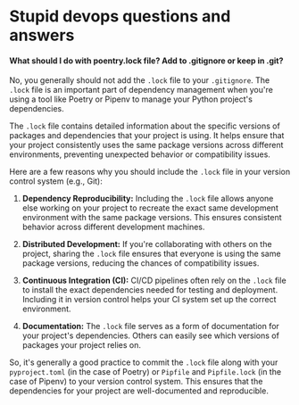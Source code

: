 # Stupid devops questions and answers

#### What should I do with poentry.lock file? Add to .gitignore or keep in .git?

No, you generally should not add the `.lock` file to your `.gitignore`. The `.lock` file is an important part of dependency management when you're using a tool like Poetry or Pipenv to manage your Python project's dependencies.

The `.lock` file contains detailed information about the specific versions of packages and dependencies that your project is using. It helps ensure that your project consistently uses the same package versions across different environments, preventing unexpected behavior or compatibility issues.

Here are a few reasons why you should include the `.lock` file in your version control system (e.g., Git):

1. **Dependency Reproducibility:** Including the `.lock` file allows anyone else working on your project to recreate the exact same development environment with the same package versions. This ensures consistent behavior across different development machines.

2. **Distributed Development:** If you're collaborating with others on the project, sharing the `.lock` file ensures that everyone is using the same package versions, reducing the chances of compatibility issues.

3. **Continuous Integration (CI):** CI/CD pipelines often rely on the `.lock` file to install the exact dependencies needed for testing and deployment. Including it in version control helps your CI system set up the correct environment.

4. **Documentation:** The `.lock` file serves as a form of documentation for your project's dependencies. Others can easily see which versions of packages your project relies on.

So, it's generally a good practice to commit the `.lock` file along with your `pyproject.toml` (in the case of Poetry) or `Pipfile` and `Pipfile.lock` (in the case of Pipenv) to your version control system. This ensures that the dependencies for your project are well-documented and reproducible.



